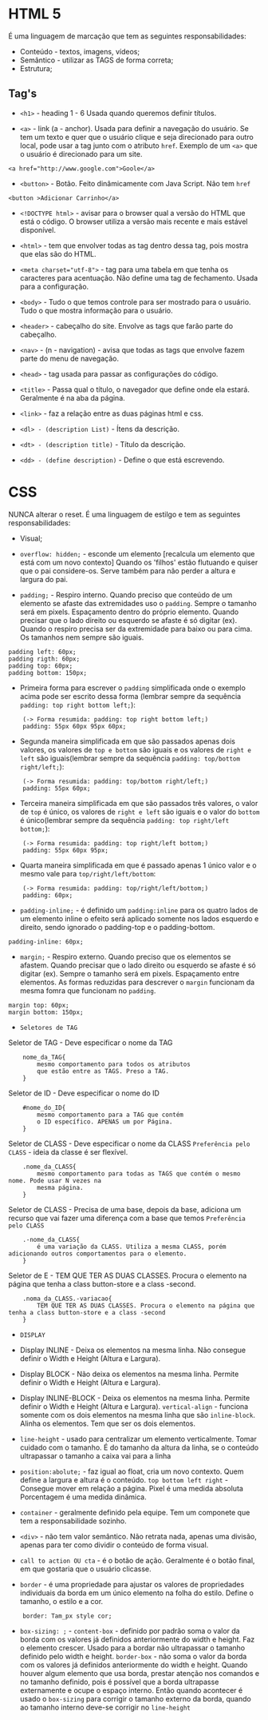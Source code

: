 # HTML 5

É uma linguagem de marcação que tem as seguintes responsabilidades:

- Conteúdo - textos, imagens, vídeos;
- Semântico - utilizar as TAGS de forma correta;
- Estrutura;

## Tag's

- `<h1>` - heading 1 - 6
Usada quando queremos definir títulos.

- `<a>` - link (a - anchor).
Usada para definir a navegação do usuário. Se tem um texto e quer que o usuário clique e seja direcionado para outro local, pode usar a tag junto com o atributo `href`. Exemplo de um `<a>` que o usuário é direcionado para um site.

```
<a href="http://www.google.com">Goole</a>
```
- `<button>` - Botão. Feito dinâmicamente com Java Script. Não tem `href` 

```
<button >Adicionar Carrinho</a>
```
- `<!DOCTYPE html>` - avisar para o browser qual a versão do HTML que está o código. O browser utiliza a versão mais recente e mais estável disponível.

- `<html>` - tem que envolver todas as tag dentro dessa tag, pois mostra que elas são do HTML.

- `<meta charset="utf-8">` - tag para uma tabela em que tenha os caracteres para acentuação. Não define uma tag de fechamento. Usada para a configuração.

- `<body>` - Tudo o que temos controle para ser mostrado para o usuário. Tudo o que mostra informação para o usuário.

- `<header>` - cabeçalho do site. Envolve as tags que farão parte do cabeçalho.

- `<nav>` - (n - navigation) - avisa que todas as tags que envolve fazem parte do menu de navegação.

- `<head>` - tag usada para passar as configurações do código.

- `<title>` - Passa qual o título, o navegador que define onde ela estará. Geralmente é na aba da página.

- `<link>` - faz a relação entre as duas páginas html e css. 

- `<dl> - (description List)` - Ítens da descrição. 

- `<dt> - (description title)` - Título da descrição. 

- `<dd> - (define description)` - Define o que está escrevendo. 

# CSS

NUNCA alterar o reset.
É uma linguagem de estilgo e tem as seguintes responsabilidades:

- Visual;

 - `overflow: hidden;` - esconde um elemento [recalcula um elemento que está com um novo contexto] Quando os 'filhos' estão flutuando e quiser que o pai considere-os. Serve também para não perder a altura e largura do pai.

- `padding;` - Respiro interno. Quando preciso que conteúdo de um elemento se afaste das extremidades uso o `padding`. 
Sempre o tamanho será em pixels. Espaçamento dentro do próprio elemento. Quando precisar que o lado direito ou esquerdo se afaste é só digitar (ex). Quando o respiro precisa ser da extremidade para baixo ou para cima. Os tamanhos nem sempre são iguais. 

```
padding left: 60px;
padding rigth: 60px;
padding top: 60px;
padding bottom: 150px;
```

- Primeira forma para escrever o `padding` simplificada onde o exemplo acima pode ser escrito dessa forma (lembrar sempre da sequência `padding: top right bottom left;`):
```
    (-> Forma resumida: padding: top right bottom left;)
    padding: 55px 60px 95px 60px;
```

- Segunda maneira simplificada em que são passados apenas dois valores, os valores de `top e bottom` são iguais e os valores de `right e left` são iguais(lembrar sempre da sequência `padding: top/bottom right/left;`):
```
    (-> Forma resumida: padding: top/bottom right/left;)
    padding: 55px 60px;
```
- Terceira maneira simplificada em que são passados três valores, o valor de `top` é único, os valores de `right e left` são iguais e o valor do `bottom` é único(lembrar sempre da sequência `padding: top right/left bottom;`):
```
    (-> Forma resumida: padding: top right/left bottom;)
    padding: 55px 60px 95px;
```
- Quarta maneira simplificada em que é passado apenas 1 único valor e o mesmo vale para `top/right/left/bottom`:
```
    (-> Forma resumida: padding: top/right/left/bottom;)
    padding: 60px;
```

- `padding-inline;` - é definido um `padding:inline` para os quatro lados de um elemento inline o efeito será aplicado somente nos lados esquerdo e direito, sendo ignorado o padding-top e o padding-bottom.
```
padding-inline: 60px;
```

- `margin;` - Respiro externo. Quando preciso que os elementos se afastem. Quando precisar que o lado direito ou esquerdo se afaste é só digitar (ex). Sempre o tamanho será em pixels. Espaçamento entre elementos. As formas reduzidas para descrever o `margin` funcionam da mesma fomra que funcionam no `padding`.
```
margin top: 60px;
margin bottom: 150px;
```

- `Seletores de TAG`

Seletor de TAG - Deve especificar o nome da TAG
```
    nome_da_TAG{
        mesmo comportamento para todos os atributos
        que estão entre as TAGS. Preso a TAG.
    }
```
Seletor de ID - Deve especificar o nome do ID
```
    #nome_do_ID{
        mesmo comportamento para a TAG que contém
        o ID específico. APENAS um por Página.
    }
```
Seletor de CLASS - Deve especificar o nome da CLASS `Preferência pelo CLASS` - ideia da classe é ser flexível.
```
    .nome_da_CLASS{
        mesmo comportamento para todas as TAGS que contém o mesmo nome. Pode usar N vezes na 
        mesma página.
    }
```

Seletor de CLASS - Precisa de uma base, depois da base, adiciona um recurso que vai fazer uma diferença com a base que temos `Preferência pelo CLASS`
```
    .-nome_da_CLASS{
        é uma variação da CLASS. Utiliza a mesma CLASS, porém adicionando outros comportamentos para o elemento.
    }
```

Seletor de E - TEM QUE TER AS DUAS CLASSES. Procura o elemento na página que tenha a class button-store e a class -second.

```
    .noma_da_CLASS.-variacao{
        TEM QUE TER AS DUAS CLASSES. Procura o elemento na página que tenha a class button-store e a class -second
    }
```

- `DISPLAY`

- Display INLINE - Deixa os elementos na mesma linha. Não consegue definir o Width e Height (Altura e Largura).

- Display BLOCK - Não deixa os elementos na mesma linha. Permite definir o Width e Height (Altura e Largura).

- Display INLINE-BLOCK - Deixa os elementos na mesma linha. Permite definir o Width e Height (Altura e Largura).
`vertical-align` - funciona somente com os dois elementos na mesma linha que são `inline-block`. Alinha os elementos. Tem que ser os dois elementos.

- `line-height` - usado para centralizar um elemento verticalmente. Tomar cuidado com o tamanho. É do tamanho da altura da linha, se o conteúdo ultrapassar o tamanho a caixa vai para a linha

- `position:abolute;` - faz igual ao float, cria um novo contexto. Quem define a largura e altura é o conteúdo. `top bottom left right` - Consegue mover em relação a página. 
Pixel é uma medida absoluta
Porcentagem é uma medida dinâmica.

- `container` - geralmente definido pela equipe. Tem um componete que tem a responsabilidade sozinho.
- `<div>` - não tem valor semântico. Não retrata nada, apenas uma divisão, apenas para ter como dividir o conteúdo de forma visual.

- `call to action OU cta` - é o botão de ação. Geralmente é o botão final, em que gostaria que o usuário clicasse.

- `border` - é uma propriedade para ajustar os valores de propriedades individuais da borda em um único elemento na folha do estilo. Define o tamanho, o estilo e a cor.

```
    border: Tam_px style cor;
```

- `box-sizing: ;` - `content-box` - definido por padrão soma o valor da borda com os valores já definidos anteriormente do width e height. Faz o elemento crescer. Usado para a bordar não ultrapassar o tamanho definido pelo width e height. `border-box` - não soma o valor da borda com os valores já definidos anteriormente do width e height.
Quando houver algum elemento que usa borda, prestar atenção nos comandos e no tamanho definido, pois é possível que a borda ultrapasse externamente e ocupe o espaço interno. Então quando acontecer é usado o `box-sizing` para corrigir o tamanho externo da borda, quando ao tamanho interno deve-se corrigir no `line-height`